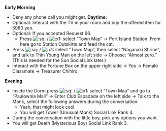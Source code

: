 **Early Morning**

- Deny any phone call you might get.
  **Daytime:**
- Optional: Interact with the TV in your room and buy the offered item for 5980 yen.
- Optional: If you accepted Request 66.
  - Press ![:sq:](https://www.powerpyx.com/wp-includes/images/smilies/square.png) / ![:x1:](https://www.powerpyx.com/wp-includes/images/smilies/x1.png) select “Town Map” -> Port Island Station. From here go to Station Outskirts and feed the cat.
- Press ![:sq:](https://www.powerpyx.com/wp-includes/images/smilies/square.png) / ![:x1:](https://www.powerpyx.com/wp-includes/images/smilies/x1.png) select “Town Map”, then select “Naganaki Shrine”, and talk to Thin Young Man on the left side -> Choose: “Almost zero.” (This is needed for the Sun Social Link later.)
- Interact with the Fortune Box on the upper right side -> Yes -> Female Classmate -> Treasurer Chihiro.

**Evening**

- Inside the Dorm press ![:sq:](https://www.powerpyx.com/wp-includes/images/smilies/square.png) / ![:x1:](https://www.powerpyx.com/wp-includes/images/smilies/x1.png) select “Town Map” and go to “Paulownia Mall” -> Enter Club Espadade on the left side -> Talk to the Monk, select the following answers during the conversation:
  - Yeah, that might look cool.
  - You will get Tower (Unusual Monk) Social Link Rank 4.
- During the conversation with the little boy, pick any options you want.
- You will get Death (Mysterious Boy) Social Link Rank 3.
